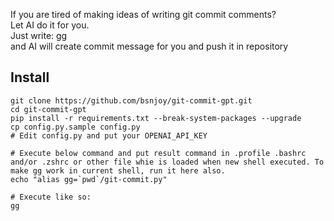 If you are tired of making ideas of writing git commit comments?  
Let AI do it for you.  
Just write: gg  
and AI will create commit message for you and push it in repository  

## Install
```
git clone https://github.com/bsnjoy/git-commit-gpt.git
cd git-commit-gpt
pip install -r requirements.txt --break-system-packages --upgrade
cp config.py.sample config.py
# Edit config.py and put your OPENAI_API_KEY

# Execute below command and put result command in .profile .bashrc and/or .zshrc or other file whie is loaded when new shell executed. To make gg work in current shell, run it here also.
echo "alias gg=`pwd`/git-commit.py"

# Execute like so:
gg
```
